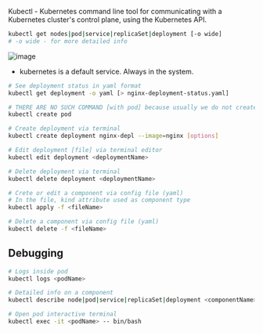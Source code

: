 Kubectl - Kubernetes command line tool for communicating with a Kubernetes cluster's control plane, using the Kubernetes API.

```bash
kubectl get nodes|pod|service|replicaSet|deployment [-o wide]
# -o wide - for more detailed info
```
![image](https://github.com/user-attachments/assets/6c3d26d8-2152-4023-83bc-f3aa179de3e2)
- kubernetes is a default service. Always in the system.
```bash
# See deployment status in yaml format
kubectl get deployment -o yaml [> nginx-deployment-status.yaml]
```
```bash
# THERE ARE NO SUCH COMMAND [with pod] because usually we do not create pods directly
kubectl create pod
```
```bash
# Create deployment via terminal
kubectl create deployment nginx-depl --image=nginx [options]
```
```bash
# Edit deployment [file] via terminal editor
kubectl edit deployment <deploymentName>
```
```bash
# Delete deployment via terminal
kubectl delete deployment <deploymentName>
```
```bash
# Crete or edit a component via config file (yaml)
# In the file, kind attribute used as component type
kubectl apply -f <fileName>
```
```bash
# Delete a component via config file (yaml)
kubectl delete -f <fileName>
```
## Debugging
```bash
# Logs inside pod
kubectl logs <podName>
```
```bash
# Detailed info on a component
kubectl describe node|pod|service|replicaSet|deployment <componentName>
```
```bash
# Open pod interactive terminal
kubectl exec -it <podName> -- bin/bash
```
